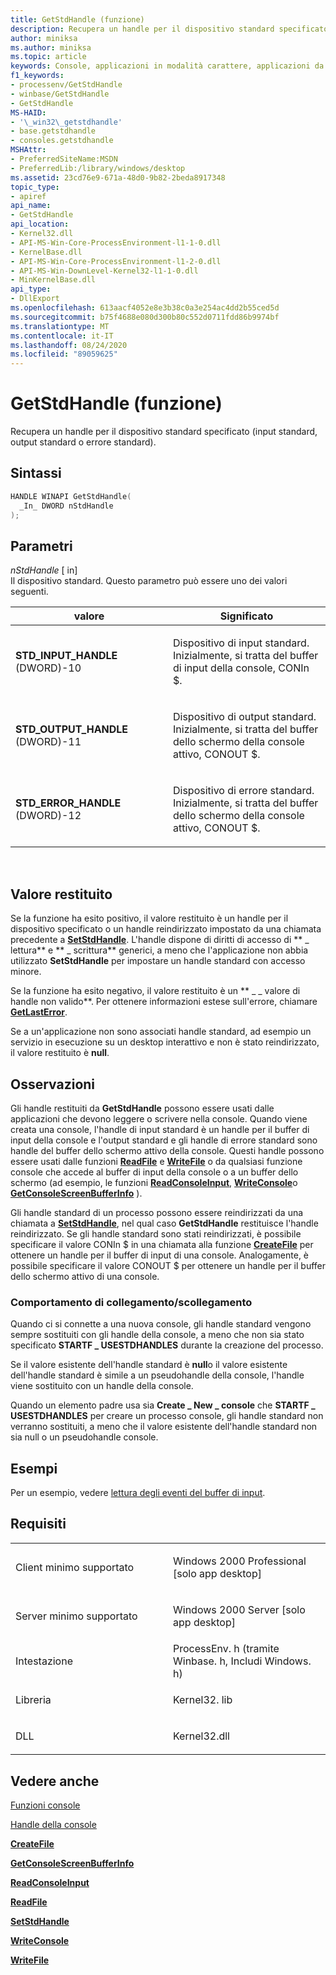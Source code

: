```yaml
---
title: GetStdHandle (funzione)
description: Recupera un handle per il dispositivo standard specificato (input standard, output standard o errore standard).
author: miniksa
ms.author: miniksa
ms.topic: article
keywords: Console, applicazioni in modalità carattere, applicazioni da riga di comando, applicazioni Terminal, API console
f1_keywords:
- processenv/GetStdHandle
- winbase/GetStdHandle
- GetStdHandle
MS-HAID:
- '\_win32\_getstdhandle'
- base.getstdhandle
- consoles.getstdhandle
MSHAttr:
- PreferredSiteName:MSDN
- PreferredLib:/library/windows/desktop
ms.assetid: 23cd76e9-671a-48d0-9b82-2beda8917348
topic_type:
- apiref
api_name:
- GetStdHandle
api_location:
- Kernel32.dll
- API-MS-Win-Core-ProcessEnvironment-l1-1-0.dll
- KernelBase.dll
- API-MS-Win-Core-ProcessEnvironment-l1-2-0.dll
- API-MS-Win-DownLevel-Kernel32-l1-1-0.dll
- MinKernelBase.dll
api_type:
- DllExport
ms.openlocfilehash: 613aacf4052e8e3b38c0a3e254ac4dd2b55ced5d
ms.sourcegitcommit: b75f4688e080d300b80c552d0711fdd86b9974bf
ms.translationtype: MT
ms.contentlocale: it-IT
ms.lasthandoff: 08/24/2020
ms.locfileid: "89059625"
---
```

# <a name="getstdhandle-function"></a>GetStdHandle (funzione)


Recupera un handle per il dispositivo standard specificato (input standard, output standard o errore standard).

<a name="syntax"></a>Sintassi
------

```C
HANDLE WINAPI GetStdHandle(
  _In_ DWORD nStdHandle
);
```

<a name="parameters"></a>Parametri
----------

*nStdHandle* \[ in\]  
Il dispositivo standard. Questo parametro può essere uno dei valori seguenti.

<table>
<colgroup>
<col width="50%" />
<col width="50%" />
</colgroup>
<thead>
<tr class="header">
<th>valore</th>
<th>Significato</th>
</tr>
</thead>
<tbody>
<tr class="odd">
<td><span id="STD_INPUT_HANDLE"></span><span id="std_input_handle"></span>
<strong>STD_INPUT_HANDLE</strong> (DWORD)-10</td>
<td><p>Dispositivo di input standard. Inizialmente, si tratta del buffer di input della console, CONIn $.</p></td>
</tr>
<tr class="even">
<td><span id="STD_OUTPUT_HANDLE"></span><span id="std_output_handle"></span>
<strong>STD_OUTPUT_HANDLE</strong> (DWORD)-11</td>
<td><p>Dispositivo di output standard. Inizialmente, si tratta del buffer dello schermo della console attivo, CONOUT $.</p></td>
</tr>
<tr class="odd">
<td><span id="STD_ERROR_HANDLE"></span><span id="std_error_handle"></span>
<strong>STD_ERROR_HANDLE</strong> (DWORD)-12</td>
<td><p>Dispositivo di errore standard. Inizialmente, si tratta del buffer dello schermo della console attivo, CONOUT $.</p></td>
</tr>
</tbody>
</table>

 

<a name="return-value"></a>Valore restituito
------------

Se la funzione ha esito positivo, il valore restituito è un handle per il dispositivo specificato o un handle reindirizzato impostato da una chiamata precedente a [**SetStdHandle**](setstdhandle.md). L'handle dispone di diritti di accesso di ** \_ lettura** e ** \_ scrittura** generici, a meno che l'applicazione non abbia utilizzato **SetStdHandle** per impostare un handle standard con accesso minore.

Se la funzione ha esito negativo, il valore restituito è un ** \_ \_ valore di handle non valido**. Per ottenere informazioni estese sull'errore, chiamare [**GetLastError**](https://msdn.microsoft.com/library/windows/desktop/ms679360).

Se a un'applicazione non sono associati handle standard, ad esempio un servizio in esecuzione su un desktop interattivo e non è stato reindirizzato, il valore restituito è **null**.

<a name="remarks"></a>Osservazioni
-------

Gli handle restituiti da **GetStdHandle** possono essere usati dalle applicazioni che devono leggere o scrivere nella console. Quando viene creata una console, l'handle di input standard è un handle per il buffer di input della console e l'output standard e gli handle di errore standard sono handle del buffer dello schermo attivo della console. Questi handle possono essere usati dalle funzioni [**ReadFile**](https://msdn.microsoft.com/library/windows/desktop/aa365467) e [**WriteFile**](https://msdn.microsoft.com/library/windows/desktop/aa365747) o da qualsiasi funzione console che accede al buffer di input della console o a un buffer dello schermo (ad esempio, le funzioni [**ReadConsoleInput**](readconsoleinput.md), [**WriteConsole**](writeconsole.md)o [**GetConsoleScreenBufferInfo**](getconsolescreenbufferinfo.md) ).

Gli handle standard di un processo possono essere reindirizzati da una chiamata a [**SetStdHandle**](setstdhandle.md), nel qual caso **GetStdHandle** restituisce l'handle reindirizzato. Se gli handle standard sono stati reindirizzati, è possibile specificare il valore CONIn $ in una chiamata alla funzione [**CreateFile**](https://msdn.microsoft.com/library/windows/desktop/aa363858) per ottenere un handle per il buffer di input di una console. Analogamente, è possibile specificare il valore CONOUT $ per ottenere un handle per il buffer dello schermo attivo di una console.

### <a name="span-idattach_detach_behaviorspanspan-idattach_detach_behaviorspanspan-idattach_detach_behaviorspanattachdetach-behavior"></a><span id="Attach_detach_behavior"></span><span id="attach_detach_behavior"></span><span id="ATTACH_DETACH_BEHAVIOR"></span>Comportamento di collegamento/scollegamento

Quando ci si connette a una nuova console, gli handle standard vengono sempre sostituiti con gli handle della console, a meno che non sia stato specificato **STARTF \_ USESTDHANDLES** durante la creazione del processo.

Se il valore esistente dell'handle standard è **null**o il valore esistente dell'handle standard è simile a un pseudohandle della console, l'handle viene sostituito con un handle della console.

Quando un elemento padre usa sia **Create \_ New \_ console** che **STARTF \_ USESTDHANDLES** per creare un processo console, gli handle standard non verranno sostituiti, a meno che il valore esistente dell'handle standard non sia null o un pseudohandle console.

<a name="examples"></a>Esempi
--------

Per un esempio, vedere [lettura degli eventi del buffer di input](reading-input-buffer-events.md).

<a name="requirements"></a>Requisiti
------------

<table>
<colgroup>
<col width="50%" />
<col width="50%" />
</colgroup>
<tbody>
<tr class="odd">
<td><p>Client minimo supportato</p></td>
<td><p>Windows 2000 Professional [solo app desktop]</p></td>
</tr>
<tr class="even">
<td><p>Server minimo supportato</p></td>
<td><p>Windows 2000 Server [solo app desktop]</p></td>
</tr>
<tr class="odd">
<td><p>Intestazione</p></td>
<td>ProcessEnv. h (tramite Winbase. h, Includi Windows. h)</td>
</tr>
<tr class="even">
<td><p>Libreria</p></td>
<td>Kernel32. lib</td>
</tr>
<tr class="odd">
<td><p>DLL</p></td>
<td>Kernel32.dll</td>
</tr>
<tr class="even">
</tr>
<tr class="odd">
</tr>
<tr class="even">
</tr>
</tbody>
</table>

## <a name="span-idsee_alsospansee-also"></a><span id="see_also"></span>Vedere anche


[Funzioni console](console-functions.md)

[Handle della console](console-handles.md)

[**CreateFile**](https://msdn.microsoft.com/library/windows/desktop/aa363858)

[**GetConsoleScreenBufferInfo**](getconsolescreenbufferinfo.md)

[**ReadConsoleInput**](readconsoleinput.md)

[**ReadFile**](https://msdn.microsoft.com/library/windows/desktop/aa365467)

[**SetStdHandle**](setstdhandle.md)

[**WriteConsole**](writeconsole.md)

[**WriteFile**](https://msdn.microsoft.com/library/windows/desktop/aa365747)

 

 




